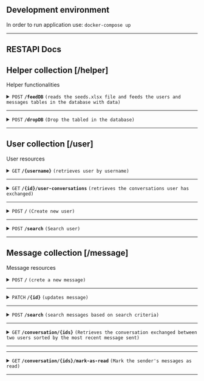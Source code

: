 ## Development environment

In order to run application use:
      `docker-compose up`

------------------------------------------------------------------------------------------
## RESTAPI Docs
## Helper collection [/helper]
Helper functionalities

<details>
 <summary>
      <code>POST</code> <code><b>/feedDB</b></code> 
      <code>(reads the seeds.xlsx file and feeds the users and messages tables in the database with data)</code>
</summary>

##### Responses

> | http code     | content-type                      | response                                                            |
> |---------------|-----------------------------------|---------------------------------------------------------------------|
> | `200`         | `application/json`        | `{"messages": "Messages created", "users": "Users created"}`                                |
> | `400`         | `application/json`                | `{"error": "Error message"}`                            |

##### Example

> 
>  http://localhost:3000/helper/feedDB
> 

</details>

------------------------------------------------------------------------------------------------------------------------------------------------------------------------------------------

<details>
 <summary>
      <code>POST</code> <code><b>/dropDB</b></code> 
      <code>(Drop the tabled in the database)</code>
</summary>

##### Responses

> | http code     | content-type                      | response                                                            |
> |---------------|-----------------------------------|---------------------------------------------------------------------|
> | `200`         | `application/json`        | `{"description": "DROP OK"}`                                |
> | `400`         | `application/json`                | `{"error": "Error message"}`                            |

##### Example

> 
>  http://localhost:3000/helper/dropDB
> 

</details>

------------------------------------------------------------------------------------------------------------------------------------------------------------------------------------------


## User collection [/user]
User resources

<details>
 <summary>
      <code>GET</code> <code><b>/{username}</b></code> 
      <code>(retrieves user by username)</code>
</summary>

##### Parameters

> | name      |  type     | data type               | description                                                           |
> |-----------|-----------|-------------------------|-----------------------------------------------------------------------|
> | username      |  required | string   | username of user  |

##### Responses

> | http code     | content-type                      | response                                                            |
> |---------------|-----------------------------------|---------------------------------------------------------------------|
> | `200`         | `application/json`        | `{"id": 1, "firstname": "Marios", "lastname": "Pats", "username": "marios", "gender": "Male", "birthday": "2000-01-01"}`                                |
> | `400`         | `application/json`                | `{"error": "Error message"}`                            |

##### Example

> 
>  http://localhost:3000/user/marios
> 

</details>

----------------------------------------------------------------------------------------------------------

<details>
 <summary>
      <code>GET</code> <code><b>/{id}/user-conversations</b></code> 
      <code>(retrieves the conversations user has exchanged)</code>
</summary>

##### Parameters

> | name      |  type     | data type               | description                                                           |
> |-----------|-----------|-------------------------|-----------------------------------------------------------------------|
> | id      |  required |    | id of user |

##### Query params

> | name      |  type     | data type               | description                                                           |
> |-----------|-----------|-------------------------|-----------------------------------------------------------------------|
> | fields      |  optional | string seperated with comma(,)   | fields of message object  |
>| limit      |  optional | boolean true/false   | limit the request to only include one message |

##### Responses

> | http code     | content-type                      | response                                                            |
> |---------------|-----------------------------------|---------------------------------------------------------------------|
> | `200`         | `application/json`        | `[]UserModel`                                |
> | `400`         | `application/json`                | `{"error": "Error message"}`                            |

##### Example

> http://localhost:3000/user/1/user-conversations
>
>  http://localhost:3000/user/1/user-conversations?fields=seen,content&limit=true
>

</details>

--------------------------------------------------------------------------------------------------------------

<details>
 <summary>
      <code>POST</code> <code><b>/</b></code> 
      <code>(Create new user)</code>
</summary>

##### Request body (json)

> | name      |  type     | data type               | description                                                           |
> |-----------|-----------|-------------------------|-----------------------------------------------------------------------|
> | firstname   |  required | string | Firstname  |
> | lastname   |  required | string | Lastname  |
> | username   |  required | string | Username  |
> | gender   |  optional | enum(N/A, Male, Female) (default N/A) | Gender  |
> | birthday   |  required | date format (yyyy-mm-dd) | Birthday  |


##### Responses

> | http code     | content-type                      | response                                                            |
> |---------------|-----------------------------------|---------------------------------------------------------------------|
> | `201`         | `application/json`        | `{}UserModel`                                |
> | `400`         | `application/json`                | `{"error": "Error message"}`                            |

##### Example

> 
>  http://localhost:3000/user
> ```javascript
>{ firstname: "Marios", lastname: "Pats", username: "marios", birthday: "2000-01-01", gender: "Male"}
>```

</details>

--------------------------------------------------------------------------------------------------------------

<details>
 <summary>
      <code>POST</code> <code><b>/search</b></code> 
      <code>(Search user)</code>
</summary>

##### Request body (json)

> | name      |  type     | data type               | description                                                           |
> |-----------|-----------|-------------------------|-----------------------------------------------------------------------|
> | firstname   |  optional | string | Firstname to search  |
> | lastname   |  optional | string | Lastname to search  |
> | username   |  optional | string | Username to search  |
> | gender   |  optional | enum(N/A, Male, Female) (default N/A) | Gender  |
> | birthday   |  optional | date format (yyyy-mm-dd) | Birthday  |


##### Responses

> | http code     | content-type                      | response                                                            |
> |---------------|-----------------------------------|---------------------------------------------------------------------|
> | `200`         | `application/json`        | `[]UserModel`                                |
> | `400`         | `application/json`                | `{"error": "Error message"}`                            |

##### Example

> 
>  http://localhost:3000/user
> ```javascript
>{ firstname: "Marios", lastname: "Pats"}
>```

</details>

--------------------------------------------------------------------------------------------------------------


## Message collection [/message]
Message resources

<details>
 <summary>
      <code>POST</code> <code><b>/</b></code> 
      <code>(crete a new message)</code>
</summary>

##### Request body (json)

> | name      |  type     | data type               | description                                                           |
> |-----------|-----------|-------------------------|-----------------------------------------------------------------------|
> | content   |  required | string | Message content  |
> | sender   |  required | number | user id of the sender  |
> | receiver   |  required | number | user id of the receiver  |
> | seen   |  optional default(false) | boolean | if the message is seen  |

##### Responses

> | http code     | content-type                      | response                                                            |
> |---------------|-----------------------------------|---------------------------------------------------------------------|
> | `201`         | `application/json`        | `{}MessageModel`                                |
> | `400`         | `application/json`                | `{"error": "Error message"}`                            |

##### Example

> 
>  http://localhost:3000/message
> ```javascript
>{ content: "New message", sender: 1, receiver: 2, seen: false }
>```

</details>

----------------------------------------------------------------------------------------------------------

<details>
 <summary>
      <code>PATCH</code> <code><b>/{id}</b></code> 
      <code>(updates message)</code>
</summary>

##### Parameters

> | name      |  type     | data type               | description                                                           |
> |-----------|-----------|-------------------------|-----------------------------------------------------------------------|
> | id      |  required |    | id of message |

##### Request body (json)

> | name      |  type     | data type               | description                                                           |
> |-----------|-----------|-------------------------|-----------------------------------------------------------------------|
> | content   |  optional | string | Message content  |
> | sender   |  optional | number | user id of the sender  |
> | receiver   |  optional | number | user id of the receiver  |
 | seen   |  optional | boolean | if the message is seen  |

##### Responses

> | http code     | content-type                      | response                                                            |
> |---------------|-----------------------------------|---------------------------------------------------------------------|
> | `200`         | `application/json`        | `{}MessageModel`                                |
> | `400`         | `application/json`                | `{"error": "Error message"}`                            |

##### Example

> 
>  http://localhost:3000/message/1
> ```javascript
>{ content: "New message", sender: 1, receiver: 2 }
>```

</details>


----------------------------------------------------------------------------------------------------------

<details>
 <summary>
      <code>POST</code> <code><b>/search</b></code> 
      <code>(search messages based on search criteria)</code>
</summary>

##### Request body (json)

> | name      |  type     | data type               | description                                                           |
> |-----------|-----------|-------------------------|-----------------------------------------------------------------------|
>| id   |  optional | number | id of message  |
> | content   |  optional | string | Message content  |
> | sender   |  optional | number | user id of the sender  |
> | receiver   |  optional | number | user id of the receiver  |
> | seen   |  optional | boolean | if the message is seen  |

##### Responses

> | http code     | content-type                      | response                                                            |
> |---------------|-----------------------------------|---------------------------------------------------------------------|
> | `200`         | `application/json`        | `[]MessageModel`                                |
> | `400`         | `application/json`                | `{"error": "Error message"}`                            |

##### Example

> 
>  http://localhost:3000/message/search
> ```javascript
>{ content: "New message" }
>```

</details>

--------------------------------------------------------------------------------------------------------------

<details>
 <summary>
      <code>GET</code> <code><b>/conversation/{ids}</b></code> 
      <code>(Retrieves the conversation exchanged between two users sorted by the most recent message sent)</code>
</summary>

##### Parameters

> | name      |  type     | data type               | description                                                           |
> |-----------|-----------|-------------------------|-----------------------------------------------------------------------|
> | ids      |  required |  string (seperate(,))  | user ids seperated with comma |


##### Responses

> | http code     | content-type                      | response                                                            |
> |---------------|-----------------------------------|---------------------------------------------------------------------|
> | `200`         | `application/json`        | `[]MessageModel`                                |
> | `400`         | `application/json`                | `{"error": "Error message"}`                            |

##### Example

> 
>  http://localhost:3000/message/conversation/1,2
>

</details>

--------------------------------------------------------------------------------------------------------------

--------------------------------------------------------------------------------------------------------------

<details>
 <summary>
      <code>GET</code> <code><b>/conversation/{ids}/mark-as-read</b></code> 
      <code>(Mark the sender's messages as read)</code>
</summary>

##### Parameters

> | name      |  type     | data type               | description                                                           |
> |-----------|-----------|-------------------------|-----------------------------------------------------------------------|
> | ids      |  required |  string (seperate(,))  | message ids (id1: receiver,id2: sender) seperated with comma |


##### Responses

> | http code     | content-type                      | response                                                            |
> |---------------|-----------------------------------|---------------------------------------------------------------------|
> | `200`         | `application/json`        | `[]Number`                                |
> | `400`         | `application/json`                | `{"error": "Error message"}`                            |

##### Example

> 
>  http://localhost:3000/conversation/1,2/mark-as-read
>

</details>

--------------------------------------------------------------------------------------------------------------